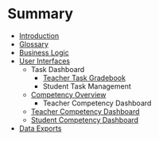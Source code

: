# Summary

* [Introduction](README.md)
* [Glossary](glossary.md)
* [Business Logic](business_logic.md)
* [User Interfaces](user_interfaces.md)
   * Task Dashboard
       * [Teacher Task Gradebook](teacher_task_gradebook.md)
       * Student Task Management
   * [Competency Overview](competency_overview.md)
       * Teacher Competency Dashboard
   * [Teacher Competency Dashboard](teacher_view.md)
   * [Student Competency Dashboard](student_view.md)
* [Data Exports](data_exports.md)

